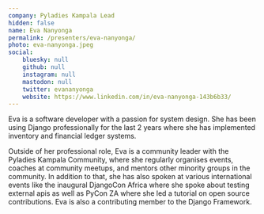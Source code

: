 ```yaml
---
company: Pyladies Kampala Lead
hidden: false
name: Eva Nanyonga
permalink: /presenters/eva-nanyonga/
photo: eva-nanyonga.jpeg
social:
    bluesky: null
    github: null
    instagram: null
    mastodon: null
    twitter: evananyonga
    website: https://www.linkedin.com/in/eva-nanyonga-143b6b33/
---
```


Eva is a software developer with a passion for system design. She has been using Django professionally for the last 2 years where she has implemented inventory and financial ledger systems.

Outside of her professional role, Eva is a community leader with the Pyladies Kampala Community, where she regularly organises events, coaches at community meetups, and mentors other minority groups in the community.
In addition to that, she has also spoken at various international events like the inaugural DjangoCon Africa where she spoke about testing external apis as well as PyCon ZA where she led a tutorial on open source contributions.
Eva is also a contributing member to the Django Framework.

